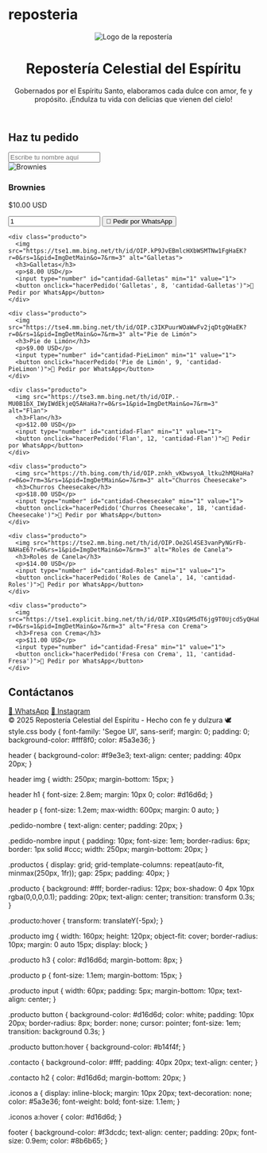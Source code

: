 # reposteria
<!DOCTYPE html>
<html lang="es">
<head>
  <meta charset="UTF-8" />
  <meta name="viewport" content="width=device-width, initial-scale=1.0"/>
  <title>Repostería Celestial del Espíritu</title>
  <link rel="stylesheet" href="style.css">
</head>
<body>

  <!-- Encabezado con logo e info -->
  <header>
    <img src="https://sdmntprcentralus.oaiusercontent.com/files/00000000-5f7c-61f5-a3d9-746b843d7676/raw?se=2025-09-08T02%3A16%3A32Z&sp=r&sv=2024-08-04&sr=b&scid=f9416992-5c82-5770-b145-ff5ed4ec4498&skoid=ec8eb293-a61a-47e0-abd0-6051cc94b050&sktid=a48cca56-e6da-484e-a814-9c849652bcb3&skt=2025-09-07T13%3A25%3A30Z&ske=2025-09-08T13%3A25%3A30Z&sks=b&skv=2024-08-04&sig=51S8B3hvWq1vXqoBU%2BAzF9ltOGUD5UWap8cFguHEPbk%3D" alt="Logo de la repostería" />
    <h1>Repostería Celestial del Espíritu</h1>
    <p>Gobernados por el Espíritu Santo, elaboramos cada dulce con amor, fe y propósito. ¡Endulza tu vida con delicias que vienen del cielo!</p>
  </header>

  <!-- Campo para nombre del cliente -->
  <div class="pedido-nombre">
    <h2>Haz tu pedido</h2>
    <input type="text" id="nombreCliente" placeholder="Escribe tu nombre aquí" required>
  </div>

  <!-- Sección de productos -->
  <section class="productos">
    <div class="producto">
      <img src="https://tse2.mm.bing.net/th/id/OIP.JFSYvdTU1xhBxxHlzshM8gHaE8?r=0&rs=1&pid=ImgDetMain&o=7&rm=3" alt="Brownies">
      <h3>Brownies</h3>
      <p>$10.00 USD</p>
      <input type="number" id="cantidad-Brownies" min="1" value="1">
      <button onclick="hacerPedido('Brownies', 10, 'cantidad-Brownies')">🛒 Pedir por WhatsApp</button>
    </div>

    <div class="producto">
      <img src="https://tse1.mm.bing.net/th/id/OIP.kP9JvEBmlcHXbWSMTNw1FgHaEK?r=0&rs=1&pid=ImgDetMain&o=7&rm=3" alt="Galletas">
      <h3>Galletas</h3>
      <p>$8.00 USD</p>
      <input type="number" id="cantidad-Galletas" min="1" value="1">
      <button onclick="hacerPedido('Galletas', 8, 'cantidad-Galletas')">🛒 Pedir por WhatsApp</button>
    </div>

    <div class="producto">
      <img src="https://tse4.mm.bing.net/th/id/OIP.c3IKPuurWOaWwFv2jqDtgQHaEK?r=0&rs=1&pid=ImgDetMain&o=7&rm=3" alt="Pie de Limón">
      <h3>Pie de Limón</h3>
      <p>$9.00 USD</p>
      <input type="number" id="cantidad-PieLimon" min="1" value="1">
      <button onclick="hacerPedido('Pie de Limón', 9, 'cantidad-PieLimon')">🛒 Pedir por WhatsApp</button>
    </div>

    <div class="producto">
      <img src="https://tse3.mm.bing.net/th/id/OIP.-MU0B1bX_IWyIWdEkjeQ5AHaHa?r=0&rs=1&pid=ImgDetMain&o=7&rm=3" alt="Flan">
      <h3>Flan</h3>
      <p>$12.00 USD</p>
      <input type="number" id="cantidad-Flan" min="1" value="1">
      <button onclick="hacerPedido('Flan', 12, 'cantidad-Flan')">🛒 Pedir por WhatsApp</button>
    </div>

    <div class="producto">
      <img src="https://th.bing.com/th/id/OIP.znkh_vKbwsyoA_ltku2hMQHaHa?r=0&o=7rm=3&rs=1&pid=ImgDetMain&o=7&rm=3" alt="Churros Cheesecake">
      <h3>Churros Cheesecake</h3>
      <p>$18.00 USD</p>
      <input type="number" id="cantidad-Cheesecake" min="1" value="1">
      <button onclick="hacerPedido('Churros Cheesecake', 18, 'cantidad-Cheesecake')">🛒 Pedir por WhatsApp</button>
    </div>

    <div class="producto">
      <img src="https://tse2.mm.bing.net/th/id/OIP.Oe2Gl4SE3vanPyNGrFb-NAHaE6?r=0&rs=1&pid=ImgDetMain&o=7&rm=3" alt="Roles de Canela">
      <h3>Roles de Canela</h3>
      <p>$14.00 USD</p>
      <input type="number" id="cantidad-Roles" min="1" value="1">
      <button onclick="hacerPedido('Roles de Canela', 14, 'cantidad-Roles')">🛒 Pedir por WhatsApp</button>
    </div>

    <div class="producto">
      <img src="https://tse1.explicit.bing.net/th/id/OIP.XIQsGM5dT6jg9T0Ujcd5yQHaE8?r=0&rs=1&pid=ImgDetMain&o=7&rm=3" alt="Fresa con Crema">
      <h3>Fresa con Crema</h3>
      <p>$11.00 USD</p>
      <input type="number" id="cantidad-Fresa" min="1" value="1">
      <button onclick="hacerPedido('Fresa con Crema', 11, 'cantidad-Fresa')">🛒 Pedir por WhatsApp</button>
    </div>
  </section>

  <!-- Sección de contacto -->
  <section class="contacto">
    <h2>Contáctanos</h2>
    <div class="iconos">
      <a href="https://wa.me/18323622303" target="_blank">📱 WhatsApp</a>
      <a href="https://instagram.com/tuusuario" target="_blank">📸 Instagram</a>
    </div>
  </section>

  <!-- Pie de página -->
  <footer>
    © 2025 Repostería Celestial del Espíritu - Hecho con fe y dulzura 🕊
  </footer>

  <!-- Script para enviar a WhatsApp -->
  <script>
    function hacerPedido(producto, precio, inputId) {
      let nombre = document.getElementById("nombreCliente").value.trim();

      if (nombre.toLowerCase() === "nosotros") {
        alert("Más que postres somos un proyecto gobernados por el Espíritu Santo donde cada receta lleva un toque de fe.");
        return;
      }

      if (nombre === "") {
        alert("Por favor escribe tu nombre antes de hacer un pedido.");
        return;
      }

      let cantidad = parseInt(document.getElementById(inputId).value, 10);
      if (isNaN(cantidad) || cantidad <= 0) {
        alert("Por favor ingresa una cantidad válida.");
        return;
      }

      let total = (Number(precio) * cantidad).toFixed(2);
      let mensaje = Hola, soy ${nombre} y quiero pedir ${cantidad} ${producto}(s) por un total de $${total} USD.;
      let url = "https://wa.me/18323622303?text=" + encodeURIComponent(mensaje);
      window.open(url, "_blank");
    }
  </script>

</body>
</html>

</body>
</html>
style.css
body {
  font-family: 'Segoe UI', sans-serif;
  margin: 0;
  padding: 0;
  background-color: #fff8f0;
  color: #5a3e36;
}

header {
  background-color: #f9e3e3;
  text-align: center;
  padding: 40px 20px;
}

header img {
  width: 250px;
  margin-bottom: 15px;
}

header h1 {
  font-size: 2.8em;
  margin: 10px 0;
  color: #d16d6d;
}

header p {
  font-size: 1.2em;
  max-width: 600px;
  margin: 0 auto;
}

.pedido-nombre {
  text-align: center;
  padding: 20px;
}

.pedido-nombre input {
  padding: 10px;
  font-size: 1em;
  border-radius: 6px;
  border: 1px solid #ccc;
  width: 250px;
  margin-bottom: 20px;
}

.productos {
  display: grid;
  grid-template-columns: repeat(auto-fit, minmax(250px, 1fr));
  gap: 25px;
  padding: 40px;
}

.producto {
  background: #fff;
  border-radius: 12px;
  box-shadow: 0 4px 10px rgba(0,0,0,0.1);
  padding: 20px;
  text-align: center;
  transition: transform 0.3s;
}

.producto:hover {
  transform: translateY(-5px);
}

.producto img {
  width: 160px;
  height: 120px;
  object-fit: cover;
  border-radius: 10px;
  margin: 0 auto 15px;
  display: block;
}

.producto h3 {
  color: #d16d6d;
  margin-bottom: 8px;
}

.producto p {
  font-size: 1.1em;
  margin-bottom: 15px;
}

.producto input {
  width: 60px;
  padding: 5px;
  margin-bottom: 10px;
  text-align: center;
}

.producto button {
  background-color: #d16d6d;
  color: white;
  padding: 10px 20px;
  border-radius: 8px;
  border: none;
  cursor: pointer;
  font-size: 1em;
  transition: background 0.3s;
}

.producto button:hover {
  background-color: #b14f4f;
}

.contacto {
  background-color: #fff;
  padding: 40px 20px;
  text-align: center;
}

.contacto h2 {
  color: #d16d6d;
  margin-bottom: 20px;
}

.iconos a {
  display: inline-block;
  margin: 10px 20px;
  text-decoration: none;
  color: #5a3e36;
  font-weight: bold;
  font-size: 1.1em;
}

.iconos a:hover {
  color: #d16d6d;
}

footer {
  background-color: #f3dcdc;
  text-align: center;
  padding: 20px;
  font-size: 0.9em;
  color: #8b6b65;
}
